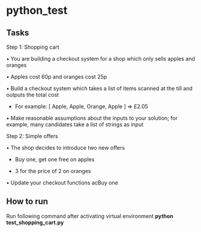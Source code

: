 # python_test

## Tasks
Step 1: Shopping cart

• You are building a checkout system for a shop which only sells apples and oranges

• Apples cost 60p and oranges cost 25p

• Build a checkout system which takes a list of items scanned at the till and outputs the total cost

- For example: [ Apple, Apple, Orange, Apple ] => £2.05

• Make reasonable assumptions about the inputs to your solution; for example, many candidates take a list of strings as input

Step 2: Simple offers

• The shop decides to introduce two new offers

- Buy one, get one free on apples

- 3 for the price of 2 on oranges

• Update your checkout functions acBuy one

## How to run
Run following command after activating virtual environment
**python test_shopping_cart.py**